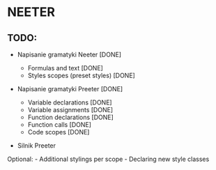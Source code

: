# NEETER

## TODO:
- Napisanie gramatyki Neeter [DONE]
    - Formulas and text [DONE]
    - Styles scopes (preset styles) [DONE]

- Napisanie gramatyki Preeter [DONE]
    - Variable declarations [DONE]
    - Variable assignments [DONE]
    - Function declarations [DONE]
    - Function calls [DONE]
    - Code scopes [DONE]

- Silnik Preeter

Optional:
    - Additional stylings per scope
    - Declaring new style classes



